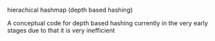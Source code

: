  hierachical hashmap (depth based hashing)

 A conceptual code for depth based hashing currently in the very early stages due to that it is very inefficient